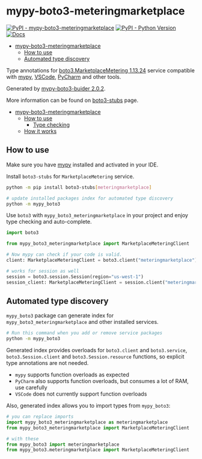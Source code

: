 # mypy-boto3-meteringmarketplace

[![PyPI - mypy-boto3-meteringmarketplace](https://img.shields.io/pypi/v/mypy-boto3-meteringmarketplace.svg?color=blue)](https://pypi.org/project/mypy-boto3-meteringmarketplace)
[![PyPI - Python Version](https://img.shields.io/pypi/pyversions/mypy-boto3-meteringmarketplace.svg?color=blue)](https://pypi.org/project/mypy-boto3-meteringmarketplace)
[![Docs](https://img.shields.io/readthedocs/mypy-boto3-builder.svg?color=blue)](https://mypy-boto3-builder.readthedocs.io/)

- [mypy-boto3-meteringmarketplace](#mypy-boto3-meteringmarketplace)
  - [How to use](#how-to-use)
  - [Automated type discovery](#automated-type-discovery)


Type annotations for
[boto3.MarketplaceMetering 1.13.24](https://boto3.amazonaws.com/v1/documentation/api/1.13.24/reference/services/meteringmarketplace.html#MarketplaceMetering) service
compatible with [mypy](https://github.com/python/mypy), [VSCode](https://code.visualstudio.com/),
[PyCharm](https://www.jetbrains.com/pycharm/) and other tools.

Generated by [mypy-boto3-buider 2.0.2](https://github.com/vemel/mypy_boto3_builder).

More information can be found on [boto3-stubs](https://pypi.org/project/boto3-stubs/) page.

- [mypy-boto3-meteringmarketplace](#mypy-boto3-meteringmarketplace)
  - [How to use](#how-to-use)
    - [Type checking](#type-checking)
  - [How it works](#how-it-works)

## How to use

Make sure you have [mypy](https://github.com/python/mypy) installed and activated in your IDE.

Install `boto3-stubs` for `MarketplaceMetering` service.

```bash
python -m pip install boto3-stubs[meteringmarketplace]

# update installed packages index for automated type discovery
python -m mypy_boto3
```

Use `boto3` with `mypy_boto3_meteringmarketplace` in your project and enjoy type checking and auto-complete.

```python
import boto3

from mypy_boto3_meteringmarketplace import MarketplaceMeteringClient

# Now mypy can check if your code is valid.
client: MarketplaceMeteringClient = boto3.client("meteringmarketplace")

# works for session as well
session = boto3.session.Session(region="us-west-1")
session_client: MarketplaceMeteringClient = session.client("meteringmarketplace")

```

## Automated type discovery

`mypy_boto3` package can generate index for `mypy_boto3_meteringmarketplace` and other installed services.

```bash
# Run this command when you add or remove service packages
python -m mypy_boto3
```

Generated index provides overloads for `boto3.client` and `boto3.service`,
`boto3.Session.client` and `boto3.Session.resource` functions,
so explicit type annotations are not needed.

- `mypy` supports function overloads as expected
- `PyCharm` also supports function overloads, but consumes a lot of RAM, use carefully
- `VSCode` does not currently support function overloads

Also, generated index allows you to import types from `mypy_boto3`:

```python
# you can replace imports
import mypy_boto3_meteringmarketplace as meteringmarketplace
from mypy_boto3_meteringmarketplace import MarketplaceMeteringClient

# with these
from mypy_boto3 import meteringmarketplace
from mypy_boto3.meteringmarketplace import MarketplaceMeteringClient
```
